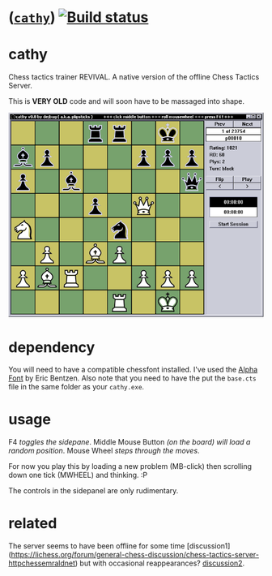 # ([`cathy`](https://github.com/dejbug/cathy)) [![Build status](https://ci.appveyor.com/api/projects/status/nyjfgimuahfgcvb1?svg=true)](https://ci.appveyor.com/project/dejbug/cathy)

# cathy

Chess tactics trainer REVIVAL. A native version of the offline Chess Tactics Server.

This is **VERY OLD** code and will soon have to be massaged into shape.

![Screenshot with sidepanel](cathy.png)

# dependency

You will need to have a compatible chessfont installed. I've used the [Alpha Font](http://www.enpassant.dk/chess/fontimg/alpha.htm) by Eric Bentzen. Also note that you need to have the put the `base.cts` file in the same folder as your `cathy.exe`.

# usage

F4 *toggles the sidepane*.
Middle Mouse Button *(on the board) will load a random position*.
Mouse Wheel *steps through the moves*.

For now you play this by loading a new problem (MB-click) then scrolling down one tick (MWHEEL) and thinking. :P

The controls in the sidepanel are only rudimentary.

# related

The server seems to have been offline for some time [discussion1] (https://lichess.org/forum/general-chess-discussion/chess-tactics-server-httpchessemraldnet) but with occasional reappearances?  [discussion2](https://www.chess.com/forum/view/general/chess-tactics-server2).
